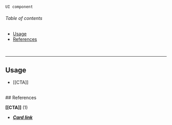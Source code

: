 `UI component`

<!-- toc start -->
###### Table of contents  

- [Usage](#usage)
- [References](#references)
  

<br />
<!-- toc end -->


---

<!-- usedby start -->
## Usage  

 - [[CTA]]  

<br />
<!-- usedby end -->
<!-- backlinks start -->
## References  


**[[CTA]]** (1)
- <a href="CTA#:~:text=Card link">***Card link***</a>
  

<br />
<!-- backlinks end -->